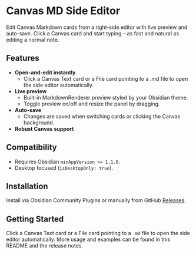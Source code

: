 # Canvas MD Side Editor

Edit Canvas Markdown cards from a right-side editor with live preview and auto-save. Click a Canvas card and start typing – as fast and natural as editing a normal note.

## Features
- **Open-and-edit instantly**
  - Click a Canvas Text card or a File card pointing to a .md file to open the side editor automatically.
- **Live preview**
  - Built-in MarkdownRenderer preview styled by your Obsidian theme.
  - Toggle preview on/off and resize the panel by dragging.
- **Auto-save**
  - Changes are saved when switching cards or clicking the Canvas background.
- **Robust Canvas support**

## Compatibility
- Requires Obsidian `minAppVersion >= 1.1.0`.
- Desktop focused (`isDesktopOnly: true`).

## Installation

Install via Obsidian Community Plugins or manually from GitHub [Releases](https://github.com/ShawnSWu/canvas-md-side-editor/releases).

## Getting Started

Click a Canvas Text card or a File card pointing to a `.md` file to open the side editor automatically. More usage and examples can be found in this README and the release notes.